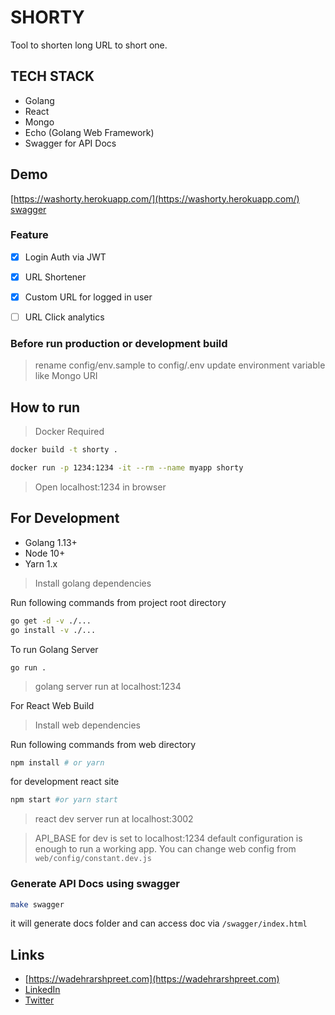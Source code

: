# SHORTY

Tool to shorten long URL to short one.


## TECH STACK

- Golang
- React
- Mongo
- Echo (Golang Web Framework)
- Swagger for API Docs

## Demo
[https://washorty.herokuapp.com/](https://washorty.herokuapp.com/)
[swagger](https://washorty.herokuapp.com/swagger/index.html)

### Feature

- [x] Login Auth via JWT
- [x] URL Shortener
- [x] Custom URL for logged in user
- [ ] URL Click analytics


### Before run production or development build

> rename config/env.sample to config/.env
> update environment variable like Mongo URI

## How to run

>Docker Required

```sh
docker build -t shorty .
```

```sh
docker run -p 1234:1234 -it --rm --name myapp shorty
```

> Open localhost:1234 in browser


## For Development

- Golang 1.13+
- Node 10+
- Yarn 1.x

> Install golang dependencies

Run following commands from project root directory
```sh
go get -d -v ./...
go install -v ./...
```


To run Golang Server
```
go run .
```

> golang server run at localhost:1234

For React Web Build

> Install web dependencies

Run following commands from web directory
```sh
npm install # or yarn
```

for development react site
```sh
npm start #or yarn start
```

> react dev server run at localhost:3002

> API_BASE for dev is set to localhost:1234 default configuration is enough to run a working app. You can change web config from `web/config/constant.dev.js` 


### Generate API Docs using swagger

```sh
make swagger
```

it will generate docs folder and can access doc via `/swagger/index.html`


## Links
* [https://wadehrarshpreet.com](https://wadehrarshpreet.com)
* [LinkedIn](https://www.linkedin.com/in/wadehrarshpreet/)
* [Twitter](https://twitter.com/wadehrarshpreet/)
